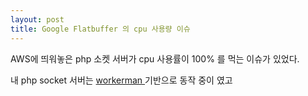 ```yaml
---
layout: post
title: Google Flatbuffer 의 cpu 사용량 이슈 
---
```


AWS에 띄워놓은 php 소켓 서버가 cpu 사용률이 100% 를 먹는 이슈가 있었다.

내 php socket 서버는
<a href = https://github.com/walkor/Workerman > workerman </a> 기반으로 동작 중이 였고

 

